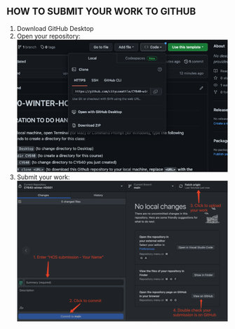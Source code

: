 
## HOW TO SUBMIT YOUR WORK TO GITHUB

1. Download GitHub Desktop
2. Open your repository:
![Github URL](open-repo.png)
3. Submit your work:
![Github URL](submit-work.png)

